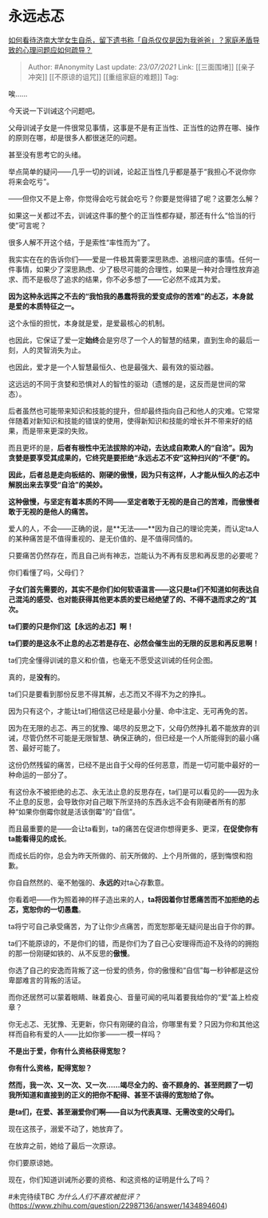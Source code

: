 # 永远忐忑
[如何看待济南大学女生自杀，留下遗书称「自杀仅仅是因为我爸爸」？家庭矛盾导致的心理问题应如何疏导？](https://www.zhihu.com/question/448002553/answer/1777236786?utm_content=card_share)

> Author: #Anonymity
> Last update: *23/07/2021*
> Link: [[三面围堵]] [[亲子冲突]] [[不原谅的诅咒]] [[重组家庭的难题]]
> Tag:

唉……

今天说一下训诫这个问题吧。

父母训诫子女是一件很常见事情，这事是不是有正当性、正当性的边界在哪、操作的原则在哪，却是很多人都很迷茫的问题。

甚至没有思考它的头绪。

举点简单的疑问——几乎一切的训诫，论起正当性几乎都是基于“我担心不说你你将来会吃亏”。

——但你又不是上帝，你觉得会吃亏就会吃亏？你要是觉得错了呢？这要怎么解？

如果这一关都过不去，训诫这件事的整个的正当性都存疑，那还有什么“恰当的行使”可言呢？

很多人解不开这个结，于是索性“率性而为”了。

我实实在在的告诉你们——爱是一件极其需要深思熟虑、追根问底的事情。任何一件事情，如果少了深思熟虑、少了极尽可能的合理性，如果是一种对合理性放弃追求、而不是极尽了追求的结果，你不必多想了——它必然不成其为爱。

**因为这种永远挥之不去的“我怕我的愚蠢将我的爱变成你的苦难”的忐忑，本身就是爱的本质特征之一。**

这个永恒的担忧，本身就是爱，是爱最核心的机制。

也因此，它保证了爱一定**始终**会是穷尽了一个人的智慧的结果，直到生命的最后一刻，人的灵智消失为止。

也因此，爱才是一个人智慧最恒久、也是最强大、最有效的驱动器。

这远远的不同于贪婪和恐惧对人的智性的驱动（遗憾的是，这反而是世间的常态）。

后者虽然也可能带来知识和技能的提升，但却最终指向自己和他人的灾难。它常常伴随着对新知识和技能的错误的使用，使得新知识和技能的增长并不带来好的结果，而是带来更深的失败。

而且更坏的是，**后者有根性中无法拔除的冲动，**去达成**自欺欺人的“自洽”。因为贪婪是要享受其成果的，它终究是要拒绝“永远忐忑不安”这种扫兴的“不便”的。**

**因此，后者总是走向板结的、刚硬的傲慢，因为只有这样，人才能从恒久的忐忑中解脱出来去享受“自洽”的美妙。**

**这种傲慢，与坚定有着本质的不同——坚定者敢于无视的是自己的苦难，而傲慢者敢于无视的是他人的痛苦。**

爱人的人，不会——正确的说，是**无法——**因为自己的理论完美，而认定ta人的某种痛苦是不值得重视的、是无价值的、是不值得同情的。

只要痛苦仍然存在，而且自己尚有神志，岂能认为不再有反思和再反思的必要呢？

你们看懂了吗，父母们？

**子女们首先需要的，其实不是你们如何软语温言——这只是ta们不知道如何表达自己混沌的感受、也对能获得其他更本质的爱已经绝望了的、不得不退而求之的“其次。**

**ta们要的只是你们这【永远的忐忑】啊！**

**ta们要的是这永不止息的忐忑若是存在、必然会催生出的无限的反思和再反思啊！**

ta们完全懂得训诫的意义和价值，也毫无不愿受这训诫的任何企图。

真的，是**没有**的。

ta们只是要看到那份反思不得其解，忐忑而又不得不为之的挣扎。

因为只有这个，才能让ta们相信这已经是最小分量、命中注定、无可再免的苦。

因为在无限的忐忑、再三的犹豫、竭尽的反思之下，父母仍然挣扎着不能放弃的训诫，尽管仍然不可能是无限智慧、确保正确的，但已经是一个人所能得到的最小痛苦、最好可能了。

这份仍然残留的痛苦，已经不是出自于父母的任何恶意，而是一切可能中最好的一种命运的一部分了。

有这份永不被拒绝的忐忑、永无法止息的反思存在，ta们是可以看见的——因为永不止息的反思，会导致你对自己眼下所坚持的东西永远不会有刚硬者所有的那种“如果你倒霉你就是活该倒霉”的“自信”。

而且最重要的是——会让ta看到，ta的痛苦在促进你想得更多、更深，**在促使你有ta能看得见的成长**。

而成长后的你，总会为昨天所做的、前天所做的、上个月所做的，感到悔恨和抱歉。

你自自然然的、毫不勉强的、**永远的**对ta心存歉意。

你看着吧——作为照着神的样子造出来的人，**ta将因着你甘愿痛苦而不加拒绝的忐忑，宽恕你的一切愚蠢**。

ta将宁可自己承受痛苦，为了让你少点痛苦，而宽恕那毫无疑问是出自于你的罪。

ta们不能原谅的，不是你们的错，而是你们为了自己心安理得而迫不及待的的拥抱的那一份刚硬如铁的、从不反思的**傲慢**。

你选了自己的安逸而背叛了这一份爱的债务，你的傲慢和“自信”每一秒钟都是这份卑鄙难言的背叛的活证。

而你还居然可以蒙着眼睛、昧着良心、音量可闻的吼叫着要我给你的“爱”盖上检疫章？

你无忐忑、无犹豫、无更新，你只有刚硬的自洽，你哪里有爱？只因为你和其他这样而自称有爱的人——比如你爹——一模一样吗？

**不是出于爱，你有什么资格获得宽恕？**

**你有什么资格，配得宽恕？**

**然而，我一次、又一次、又一次……竭尽全力的、奋不顾身的、甚至罔顾了一切我所知道和直接到的正义的把你不配得、甚至不该得的宽恕给了你。**

**是ta们，在爱、甚至溺爱你们啊——自以为代表真理、无需改变的父母们。**

现在这孩子，溺爱不动了，她放弃了。

在放弃之前，她给了最后一次原谅。

你们要原谅她。

现在，你们知道训诫所必要的资格、和这资格的证明是什么了吗？

#未完待续TBC
*为什么人们不喜欢被批评？*(https://www.zhihu.com/question/22987136/answer/1434894604)
